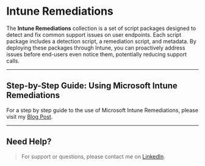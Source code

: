 # Intune Remediations

The **Intune Remediations** collection is a set of script packages designed to detect and fix common support issues on user endpoints. Each script package includes a detection script, a remediation script, and metadata. By deploying these packages through Intune, you can proactively address issues before end-users even notice them, potentially reducing support calls.


---

## Step-by-Step Guide: Using Microsoft Intune Remediations

For a step by step guide to the use of Microsoft Intune Remediations, please visit my [Blog Post](https://antoporter.github.io/endpoint/intune/remediations/).


---

## Need Help?

> For support or questions, please contact me on [LinkedIn](https://www.linkedin.com/in/anthonyantoporter/).

